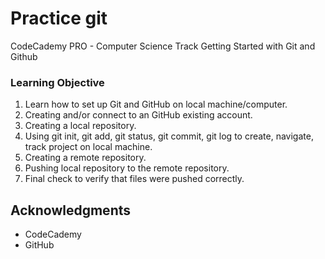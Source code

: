 # Practice git

CodeCademy PRO - Computer Science Track
Getting Started with Git and Github

### Learning Objective

1. Learn how to set up Git and GitHub on local machine/computer.
2. Creating and/or connect to an GitHub existing account.
3. Creating a local repository.
4. Using git init, git add, git status, git commit, git log to create, navigate, track project on local machine.
5. Creating a remote repository.
6. Pushing local repository to the remote repository.
7. Final check to verify that files were pushed correctly.
 



## Acknowledgments

* CodeCademy
* GitHub


